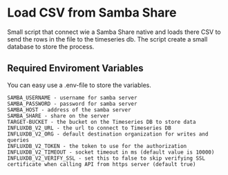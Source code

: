 # Load CSV from Samba Share

Small script that connect wie a Samba Share native and loads there CSV to send the rows in the file to the timeseries db. The script create a small database to store the process.

## Required Enviroment Variables

You can easy use a .env-file to store the variables.

```
SAMBA_USERNAME - username for samba server
SAMBA_PASSWORD - password for samba server
SAMBA_HOST - address of the samba server
SAMBA_SHARE - share on the server
TARGET-BUCKET - the bucket on the Timeseries DB to store data
INFLUXDB_V2_URL - the url to connect to Timeseries DB
INFLUXDB_V2_ORG - default destination organization for writes and queries
INFLUXDB_V2_TOKEN - the token to use for the authorization
INFLUXDB_V2_TIMEOUT - socket timeout in ms (default value is 10000)
INFLUXDB_V2_VERIFY_SSL - set this to false to skip verifying SSL certificate when calling API from https server (default true)
```

